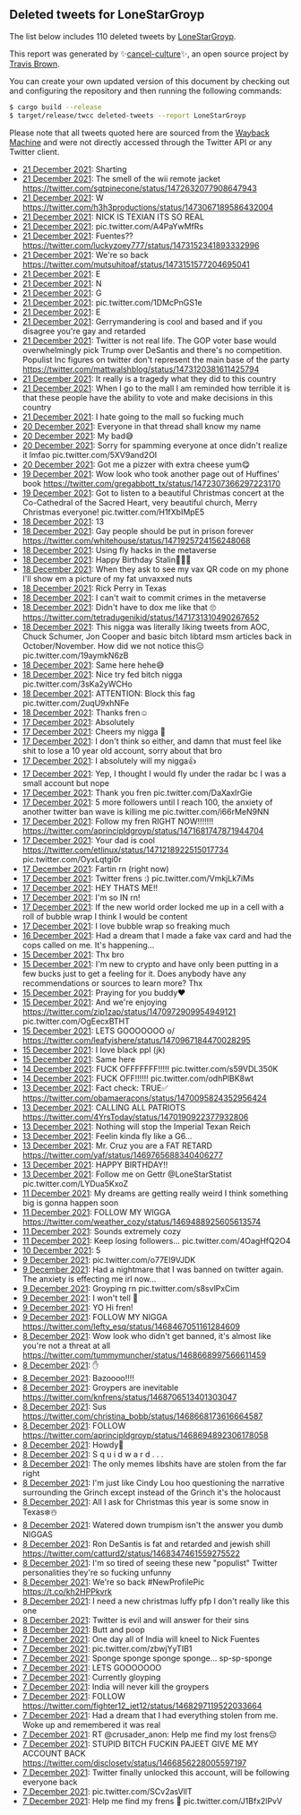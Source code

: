 ## Deleted tweets for LoneStarGroyp

The list below includes 110 deleted tweets by
[LoneStarGroyp](https://twitter.com/LoneStarGroyp).



This report was generated by ✨[cancel-culture](https://github.com/travisbrown/cancel-culture)✨,
an open source project by [Travis Brown](https://twitter.com/travisbrown).

You can create your own updated version of this document by checking out and configuring the
repository and then running the following commands:

```bash
$ cargo build --release
$ target/release/twcc deleted-tweets --report LoneStarGroyp
```

Please note that all tweets quoted here are sourced from the
[Wayback Machine](https://web.archive.org) and were not directly accessed through the Twitter API or
any Twitter client.

* [21 December 2021](https://web.archive.org/web/20211221214804/https://twitter.com/LoneStarGroyp/status/1473408674991415297): Sharting <!--1473408674991415297-->
* [21 December 2021](https://web.archive.org/web/20211221103009/https://twitter.com/LoneStarGroyp/status/1473238022716071936): The smell of the wii remote jacket https://twitter.com/sgtpinecone/status/1472632077908647943 <!--1473238022716071936-->
* [21 December 2021](https://web.archive.org/web/20211221082007/https://twitter.com/LoneStarGroyp/status/1473205349503143944): W https://twitter.com/h3h3productions/status/1473067189586432004 <!--1473205349503143944-->
* [21 December 2021](https://web.archive.org/web/20211221051107/https://twitter.com/LoneStarGroyp/status/1473157760112107520): NICK IS TEXIAN ITS SO REAL <!--1473157760112107520-->
* [21 December 2021](https://web.archive.org/web/20211221045036/https://twitter.com/LoneStarGroyp/status/1473152606835036162): pic.twitter.com/A4PaYwMfRs <!--1473152606835036162-->
* [21 December 2021](https://web.archive.org/web/20211221045015/https://twitter.com/LoneStarGroyp/status/1473152529504559109): Fuentes?? https://twitter.com/luckyzoey777/status/1473152341893332996 <!--1473152529504559109-->
* [21 December 2021](https://web.archive.org/web/20211221044741/https://twitter.com/LoneStarGroyp/status/1473151836496572418): We're so back https://twitter.com/mutsuhitoaf/status/1473151577204695041 <!--1473151836496572418-->
* [21 December 2021](https://web.archive.org/web/20211221044553/https://twitter.com/LoneStarGroyp/status/1473151428243992580): E <!--1473151428243992580-->
* [21 December 2021](https://web.archive.org/web/20211221042955/https://twitter.com/LoneStarGroyp/status/1473148611215216643): N <!--1473148611215216643-->
* [21 December 2021](https://web.archive.org/web/20211221043305/https://twitter.com/LoneStarGroyp/status/1473148191021408259): G <!--1473148191021408259-->
* [21 December 2021](https://web.archive.org/web/20211221043149/https://twitter.com/LoneStarGroyp/status/1473147898833551369): pic.twitter.com/1DMcPnGS1e <!--1473147898833551369-->
* [21 December 2021](https://web.archive.org/web/20211221043046/https://twitter.com/LoneStarGroyp/status/1473147620721893381): E <!--1473147620721893381-->
* [21 December 2021](https://web.archive.org/web/20211221033927/https://twitter.com/LoneStarGroyp/status/1473134654240743425): Gerrymandering is cool and based and if you disagree you're gay and retarded <!--1473134654240743425-->
* [21 December 2021](https://web.archive.org/web/20211221030525/https://twitter.com/LoneStarGroyp/status/1473126145042358272): Twitter is not real life. The GOP voter base would overwhelmingly pick Trump over DeSantis and there's no competition. Populist Inc figures on twitter don't represent the main base of the party https://twitter.com/mattwalshblog/status/1473120381611425794 <!--1473126145042358272-->
* [21 December 2021](https://web.archive.org/web/20211221015048/https://twitter.com/LoneStarGroyp/status/1473107371668955142): It really is a tragedy what they did to this country <!--1473107371668955142-->
* [21 December 2021](https://web.archive.org/web/20211221011322/https://twitter.com/LoneStarGroyp/status/1473098790370480131): When I go to the mall I am reminded how terrible it is that these people have the ability to vote and make decisions in this country <!--1473098790370480131-->
* [21 December 2021](https://web.archive.org/web/20211221011235/https://twitter.com/LoneStarGroyp/status/1473097717283160064): I hate going to the mall so fucking much <!--1473097717283160064-->
* [20 December 2021](https://web.archive.org/web/20211220213309/https://twitter.com/LoneStarGroyp/status/1473043099182059532): Everyone in that thread shall know my name <!--1473043099182059532-->
* [20 December 2021](https://web.archive.org/web/20211220212729/https://twitter.com/LoneStarGroyp/status/1473041102135562242): My bad😅 <!--1473041102135562242-->
* [20 December 2021](https://web.archive.org/web/20211220212456/https://twitter.com/LoneStarGroyp/status/1473040472813850632): Sorry for spamming everyone at once didn't realize it lmfao pic.twitter.com/5XV9and2OI <!--1473040472813850632-->
* [20 December 2021](https://web.archive.org/web/20211220052212/https://twitter.com/LoneStarGroyp/status/1472798176809734144): Got me a pizzer with extra cheese yum😋 <!--1472798176809734144-->
* [19 December 2021](https://web.archive.org/web/20211219053729/https://twitter.com/LoneStarGroyp/status/1472440512913231877): Wow look who took another page out of Huffines' book https://twitter.com/gregabbott_tx/status/1472307366297223170 <!--1472440512913231877-->
* [19 December 2021](https://web.archive.org/web/20211219033303/https://twitter.com/LoneStarGroyp/status/1472408318488498185): Got to listen to a beautiful Christmas concert at the Co-Cathedral of the Sacred Heart, very beautiful church, Merry Christmas everyone! pic.twitter.com/H1fXbIMpE5 <!--1472408318488498185-->
* [18 December 2021](https://web.archive.org/web/20211218232315/https://twitter.com/LoneStarGroyp/status/1472345463433093125): 13 <!--1472345463433093125-->
* [18 December 2021](https://web.archive.org/web/20211218225655/https://twitter.com/LoneStarGroyp/status/1472338839196901377): Gay people should be put in prison forever https://twitter.com/whitehouse/status/1471925724156248068 <!--1472338839196901377-->
* [18 December 2021](https://web.archive.org/web/20211218223419/https://twitter.com/LoneStarGroyp/status/1472333153394204672): Using fly hacks in the metaverse <!--1472333153394204672-->
* [18 December 2021](https://web.archive.org/web/20211218220020/https://twitter.com/LoneStarGroyp/status/1472324574289272837): Happy Birthday Stalin🎉🎂🎈 <!--1472324574289272837-->
* [18 December 2021](https://web.archive.org/web/20211218214500/https://twitter.com/LoneStarGroyp/status/1472320715160444928): When they ask to see my vax QR code on my phone I'll show em a picture of my fat unvaxxed nuts <!--1472320715160444928-->
* [18 December 2021](https://web.archive.org/web/20211218210112/https://twitter.com/LoneStarGroyp/status/1472309705880002568): Rick Perry in Texas <!--1472309705880002568-->
* [18 December 2021](https://web.archive.org/web/20211218205236/https://twitter.com/LoneStarGroyp/status/1472307553048707081): I can't wait to commit crimes in the metaverse <!--1472307553048707081-->
* [18 December 2021](https://web.archive.org/web/20211218080057/https://twitter.com/LoneStarGroyp/status/1472114630059335684): Didn't have to dox me like that 🙄 https://twitter.com/tetradugenikid/status/1471731310490267652 <!--1472114630059335684-->
* [18 December 2021](https://web.archive.org/web/20211218035750/https://twitter.com/LoneStarGroyp/status/1472051489128554496): This nigga was literally liking tweets from AOC, Chuck Schumer, Jon Cooper and basic bitch libtard msm articles back in October/November. How did we not notice this😑 pic.twitter.com/19aymkN6zB <!--1472051489128554496-->
* [18 December 2021](https://web.archive.org/web/20211218030600/https://twitter.com/LoneStarGroyp/status/1472039105404055553): Same here hehe😅 <!--1472039105404055553-->
* [18 December 2021](https://web.archive.org/web/20211218030038/https://twitter.com/LoneStarGroyp/status/1472037920353800197): Nice try fed bitch nigga pic.twitter.com/3sKa2yWCHo <!--1472037920353800197-->
* [18 December 2021](https://web.archive.org/web/20211218024910/https://twitter.com/LoneStarGroyp/status/1472034917055881217): ATTENTION: Block this fag pic.twitter.com/2uqU9xhNFe <!--1472034917055881217-->
* [18 December 2021](https://web.archive.org/web/20211218024416/https://twitter.com/LoneStarGroyp/status/1472033649897967617): Thanks fren☺️ <!--1472033649897967617-->
* [17 December 2021](https://web.archive.org/web/20211217051503/https://twitter.com/LoneStarGroyp/status/1471709237936074755): Absolutely <!--1471709237936074755-->
* [17 December 2021](https://web.archive.org/web/20211217051451/https://twitter.com/LoneStarGroyp/status/1471709173658394627): Cheers my nigga 🍻 <!--1471709173658394627-->
* [17 December 2021](https://web.archive.org/web/20211217051322/https://twitter.com/LoneStarGroyp/status/1471708794296090631): I don't think so either, and damn that must feel like shit to lose a 10 year old account, sorry about that bro <!--1471708794296090631-->
* [17 December 2021](https://web.archive.org/web/20211217050925/https://twitter.com/LoneStarGroyp/status/1471707781761753088): I absolutely will my nigga👍 <!--1471707781761753088-->
* [17 December 2021](https://web.archive.org/web/20211217050822/https://twitter.com/LoneStarGroyp/status/1471707547384127492): Yep, I thought I would fly under the radar bc I was a small account but nope <!--1471707547384127492-->
* [17 December 2021](https://web.archive.org/web/20211217051028/https://twitter.com/LoneStarGroyp/status/1471707239190872064): Thank you fren pic.twitter.com/DaXaxIrGie <!--1471707239190872064-->
* [17 December 2021](https://web.archive.org/web/20211217050122/https://twitter.com/LoneStarGroyp/status/1471705788804644865): 5 more followers until I reach 100, the anxiety of another twitter ban wave is killing me pic.twitter.com/i66rMeN9NN <!--1471705788804644865-->
* [17 December 2021](https://web.archive.org/web/20211217041549/https://twitter.com/LoneStarGroyp/status/1471694293228310535): Follow my fren RIGHT NOW!!!!!!! https://twitter.com/aprincipldgroyp/status/1471681747871944704 <!--1471694293228310535-->
* [17 December 2021](https://web.archive.org/web/20211217030139/https://twitter.com/LoneStarGroyp/status/1471675656438272007): Your dad is cool  https://twitter.com/etlinux/status/1471218922515017734  pic.twitter.com/OyxLqtgi0r <!--1471675656438272007-->
* [17 December 2021](https://web.archive.org/web/20211217025725/https://twitter.com/LoneStarGroyp/status/1471674537574031364): Fartin rn (right now) <!--1471674537574031364-->
* [17 December 2021](https://web.archive.org/web/20211217021458/https://twitter.com/LoneStarGroyp/status/1471663905281818625): Twitter frens :) pic.twitter.com/VmkjLk7iMs <!--1471663905281818625-->
* [17 December 2021](https://web.archive.org/web/20211217020912/https://twitter.com/LoneStarGroyp/status/1471662440362520580): HEY THATS ME!! <!--1471662440362520580-->
* [17 December 2021](https://web.archive.org/web/20211217010436/https://twitter.com/LoneStarGroyp/status/1471646182615175170): I'm so IN rn! <!--1471646182615175170-->
* [17 December 2021](https://web.archive.org/web/20211217005714/https://twitter.com/LoneStarGroyp/status/1471644328422486021): If the new world order locked me up in a cell with a roll of bubble wrap I think I would be content <!--1471644328422486021-->
* [17 December 2021](https://web.archive.org/web/20211217005623/https://twitter.com/LoneStarGroyp/status/1471644126999363586): I love bubble wrap so freaking much <!--1471644126999363586-->
* [16 December 2021](https://web.archive.org/web/20211216194547/https://twitter.com/LoneStarGroyp/status/1471565959538552832): Had a dream that I made a fake vax card and had the cops called on me. It's happening... <!--1471565959538552832-->
* [15 December 2021](https://web.archive.org/web/20211215235301/https://twitter.com/LoneStarGroyp/status/1471265804700246024): Thx bro <!--1471265804700246024-->
* [15 December 2021](https://web.archive.org/web/20211215234123/https://twitter.com/LoneStarGroyp/status/1471262849712496640): I'm new to crypto and have only been putting in a few bucks just to get a feeling for it. Does anybody have any recommendations or sources to learn more? Thx <!--1471262849712496640-->
* [15 December 2021](https://web.archive.org/web/20211215233521/https://twitter.com/LoneStarGroyp/status/1471261326278283268): Praying for you buddy❤️ <!--1471261326278283268-->
* [15 December 2021](https://web.archive.org/web/20211215232916/https://twitter.com/LoneStarGroyp/status/1471259740495912960): And we're enjoying  https://twitter.com/zip1zap/status/1470972909954949121  pic.twitter.com/OgEecxBTHT <!--1471259740495912960-->
* [15 December 2021](https://web.archive.org/web/20211215232448/https://twitter.com/LoneStarGroyp/status/1471258674341556227): LETS GOOOOOOO o/ https://twitter.com/leafyishere/status/1470967184470028295 <!--1471258674341556227-->
* [15 December 2021](https://web.archive.org/web/20211215232343/https://twitter.com/LoneStarGroyp/status/1471258406866538499): I love black ppl (jk) <!--1471258406866538499-->
* [15 December 2021](https://web.archive.org/web/20211215004519/https://twitter.com/LoneStarGroyp/status/1470916569668767750): Same here <!--1470916569668767750-->
* [14 December 2021](https://web.archive.org/web/20211214233043/https://twitter.com/LoneStarGroyp/status/1470897800279994374): FUCK OFFFFFFF!!!!! pic.twitter.com/s59VDL350K <!--1470897800279994374-->
* [14 December 2021](https://web.archive.org/web/20211214233225/https://twitter.com/LoneStarGroyp/status/1470897652560715777): FUCK OFF!!!!!! pic.twitter.com/odhPlBK8wt <!--1470897652560715777-->
* [13 December 2021](https://web.archive.org/web/20211213233824/https://twitter.com/LoneStarGroyp/status/1470537330477907970): Fact check: TRUE✅ https://twitter.com/obamaeracons/status/1470095824352956424 <!--1470537330477907970-->
* [13 December 2021](https://web.archive.org/web/20211213173318/https://twitter.com/LoneStarGroyp/status/1470445471294500869): CALLING ALL PATRIOTS https://twitter.com/4YrsToday/status/1470190922377932806 <!--1470445471294500869-->
* [13 December 2021](https://web.archive.org/web/20211213064629/https://twitter.com/LoneStarGroyp/status/1470282455559163906): Nothing will stop the Imperial Texan Reich <!--1470282455559163906-->
* [13 December 2021](https://web.archive.org/web/20211213054913/https://twitter.com/LoneStarGroyp/status/1470268259740135424): Feelin kinda fly like a G6... <!--1470268259740135424-->
* [13 December 2021](https://web.archive.org/web/20211213035249/https://twitter.com/LoneStarGroyp/status/1470238319606910996): Mr. Cruz you are a FAT RETARD https://twitter.com/yaf/status/1469765688340406277 <!--1470238319606910996-->
* [13 December 2021](https://web.archive.org/web/20211213011347/https://twitter.com/LoneStarGroyp/status/1470198939785834504): HAPPY BIRTHDAY!! <!--1470198939785834504-->
* [13 December 2021](https://web.archive.org/web/20211213005602/https://twitter.com/LoneStarGroyp/status/1470194486055682051): Follow me on Gettr  @LoneStarStatist  pic.twitter.com/LYDua5KxoZ <!--1470194486055682051-->
* [11 December 2021](https://web.archive.org/web/20211211081345/https://twitter.com/LoneStarGroyp/status/1469578883410321412): My dreams are getting really weird I think something big is gonna happen soon <!--1469578883410321412-->
* [11 December 2021](https://web.archive.org/web/20211211025625/https://twitter.com/LoneStarGroyp/status/1469499946185359361): FOLLOW MY WIGGA https://twitter.com/weather_cozy/status/1469488925605613574 <!--1469499946185359361-->
* [11 December 2021](https://web.archive.org/web/20211211011650/https://twitter.com/LoneStarGroyp/status/1469476067853357063): Sounds extremely cozy <!--1469476067853357063-->
* [11 December 2021](https://web.archive.org/web/20211211010147/https://twitter.com/LoneStarGroyp/status/1469472330267172869): Keep losing followers... pic.twitter.com/4OagHfQ2O4 <!--1469472330267172869-->
* [10 December 2021](https://web.archive.org/web/20211210094929/https://twitter.com/LoneStarGroyp/status/1469240313822732290): 5 <!--1469240313822732290-->
* [ 9 December 2021](https://web.archive.org/web/20211209230657/https://twitter.com/LoneStarGroyp/status/1469079734927638531): pic.twitter.com/o77El9VJDK <!--1469079734927638531-->
* [ 9 December 2021](https://web.archive.org/web/20211209221508/https://twitter.com/LoneStarGroyp/status/1469068060518764552): Had a nightmare that I was banned on twitter again. The anxiety is effecting me irl now... <!--1469068060518764552-->
* [ 9 December 2021](https://web.archive.org/web/20211209081901/https://twitter.com/LoneStarGroyp/status/1468856425845768192): Groyping rn pic.twitter.com/s8svlPxCim <!--1468856425845768192-->
* [ 9 December 2021](https://web.archive.org/web/20211209072823/https://twitter.com/LoneStarGroyp/status/1468843685857083395): I won't tell 🤫 <!--1468843685857083395-->
* [ 9 December 2021](https://web.archive.org/web/20211209061404/https://twitter.com/LoneStarGroyp/status/1468824963922681858): YO Hi fren! <!--1468824963922681858-->
* [ 9 December 2021](https://web.archive.org/web/20211209002913/https://twitter.com/LoneStarGroyp/status/1468737590366986245): FOLLOW MY NIGGA https://twitter.com/lefty_esq/status/1468467051161284609 <!--1468737590366986245-->
* [ 8 December 2021](https://web.archive.org/web/20211208235703/https://twitter.com/LoneStarGroyp/status/1468730794327920641): Wow look who didn't get banned, it's almost like you're not a threat at all https://twitter.com/tummymuncher/status/1468668997566611459 <!--1468730794327920641-->
* [ 8 December 2021](https://web.archive.org/web/20211208230921/https://twitter.com/LoneStarGroyp/status/1468718091546906626): ✋ <!--1468718091546906626-->
* [ 8 December 2021](https://web.archive.org/web/20211208230836/https://twitter.com/LoneStarGroyp/status/1468717880674078722): Bazoooo!!!! <!--1468717880674078722-->
* [ 8 December 2021](https://web.archive.org/web/20211208225313/https://twitter.com/LoneStarGroyp/status/1468714015631290375): Groypers are inevitable https://twitter.com/knfrens/status/1468706513401303047 <!--1468714015631290375-->
* [ 8 December 2021](https://web.archive.org/web/20211208225213/https://twitter.com/LoneStarGroyp/status/1468713785837948930): Sus https://twitter.com/christina_bobb/status/1468668173616664587 <!--1468713785837948930-->
* [ 8 December 2021](https://web.archive.org/web/20211208224707/https://twitter.com/LoneStarGroyp/status/1468712492025237505): FOLLOW https://twitter.com/aprincipldgroyp/status/1468694892306178058 <!--1468712492025237505-->
* [ 8 December 2021](https://web.archive.org/web/20211208065042/https://twitter.com/LoneStarGroyp/status/1468471794906673155): Howdy🤠 <!--1468471794906673155-->
* [ 8 December 2021](https://web.archive.org/web/20211208044829/https://twitter.com/LoneStarGroyp/status/1468440400927289344): S q u i d w a r d . . . <!--1468440400927289344-->
* [ 8 December 2021](https://web.archive.org/web/20211208042821/https://twitter.com/LoneStarGroyp/status/1468431640758296576): The only memes libshits have are stolen from the far right <!--1468431640758296576-->
* [ 8 December 2021](https://web.archive.org/web/20211208032235/https://twitter.com/LoneStarGroyp/status/1468394700134567946): I'm just like Cindy Lou hoo questioning the narrative surrounding the Grinch except instead of the Grinch it's the holocaust <!--1468394700134567946-->
* [ 8 December 2021](https://web.archive.org/web/20211208032145/https://twitter.com/LoneStarGroyp/status/1468390894567149570): All I ask for Christmas this year is some snow in Texas❄️☃️ <!--1468390894567149570-->
* [ 8 December 2021](https://web.archive.org/web/20211208043607/https://twitter.com/LoneStarGroyp/status/1468387423684079617): Watered down trumpism isn't the answer you dumb NIGGAS <!--1468387423684079617-->
* [ 8 December 2021](https://web.archive.org/web/20211208042512/https://twitter.com/LoneStarGroyp/status/1468387182486380549): Ron DeSantis is fat and retarded and jewish shill https://twitter.com/catturd2/status/1468347461559275522 <!--1468387182486380549-->
* [ 8 December 2021](https://web.archive.org/web/20211208034050/https://twitter.com/LoneStarGroyp/status/1468384311506255872): I'm so tired of seeing these new "populist" Twitter personalities they're so fucking unfunny <!--1468384311506255872-->
* [ 8 December 2021](https://web.archive.org/web/20211208005346/https://twitter.com/LoneStarGroyp/status/1468383266625490944): We're so back #NewProfilePic https://t.co/kh2HPPkvrk <!--1468383266625490944-->
* [ 8 December 2021](https://web.archive.org/web/20211208035027/https://twitter.com/LoneStarGroyp/status/1468382514742018050): I need a new christmas luffy pfp I don't really like this one <!--1468382514742018050-->
* [ 8 December 2021](https://web.archive.org/web/20211208032816/https://twitter.com/LoneStarGroyp/status/1468378986690625546): Twitter is evil and will answer for their sins <!--1468378986690625546-->
* [ 8 December 2021](https://web.archive.org/web/20211208030930/https://twitter.com/LoneStarGroyp/status/1468377260310867972): Butt and poop <!--1468377260310867972-->
* [ 7 December 2021](https://web.archive.org/web/20211208000045/https://twitter.com/LoneStarGroyp/status/1468357218613735427): One day all of India will kneel to Nick Fuentes <!--1468357218613735427-->
* [ 7 December 2021](https://web.archive.org/web/20211207215007/https://twitter.com/LoneStarGroyp/status/1468336930148524039): pic.twitter.com/zbwjYyTIB1 <!--1468336930148524039-->
* [ 7 December 2021](https://web.archive.org/web/20211207215533/https://twitter.com/LoneStarGroyp/status/1468336833402748934): Sponge sponge sponge sponge... sp-sp-sponge <!--1468336833402748934-->
* [ 7 December 2021](https://web.archive.org/web/20211207215139/https://twitter.com/LoneStarGroyp/status/1468336095268114441): LETS GOOOOOOO <!--1468336095268114441-->
* [ 7 December 2021](https://web.archive.org/web/20211207214002/https://twitter.com/LoneStarGroyp/status/1468334335136780296): Currently gloyping <!--1468334335136780296-->
* [ 7 December 2021](https://web.archive.org/web/20211207203826/https://twitter.com/LoneStarGroyp/status/1468318943681167369): India will never kill the groypers <!--1468318943681167369-->
* [ 7 December 2021](https://web.archive.org/web/20211207192726/https://twitter.com/LoneStarGroyp/status/1468299767650390021): FOLLOW https://twitter.com/fighter12_jet12/status/1468297119522033664 <!--1468299767650390021-->
* [ 7 December 2021](https://web.archive.org/web/20211207191607/https://twitter.com/LoneStarGroyp/status/1468298154147733508): Had a dream that I had everything stolen from me. Woke up and remembered it was real <!--1468298154147733508-->
* [ 7 December 2021](https://web.archive.org/web/20211207191237/https://twitter.com/LoneStarGroyp/status/1468297413400145928): RT @crusader_anon: Help me find my lost frens😔 <!--1468297413400145928-->
* [ 7 December 2021](https://web.archive.org/web/20211207191141/https://twitter.com/LoneStarGroyp/status/1468297113171902470): STUPID BITCH FUCKIN PAJEET GIVE ME MY ACCOUNT BACK https://twitter.com/disclosetv/status/1466856228005597197 <!--1468297113171902470-->
* [ 7 December 2021](https://web.archive.org/web/20211207185428/https://twitter.com/LoneStarGroyp/status/1468292712508137475): Twitter finally unlocked this account, will be following everyone back <!--1468292712508137475-->
* [ 7 December 2021](https://web.archive.org/web/20211207185844/https://twitter.com/LoneStarGroyp/status/1468292578420396033): pic.twitter.com/SCv2asVllT <!--1468292578420396033-->
* [ 7 December 2021](https://web.archive.org/web/20211207032122/https://twitter.com/LoneStarGroyp/status/1468057945560817670): Help me find my frens 🥺 pic.twitter.com/J1Bfx2lPvV <!--1468057945560817670-->
